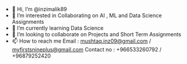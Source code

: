 - 👋 Hi, I’m @inzimalik89
- 👀 I’m interested in Collaborating on AI , ML and Data Science Assignments
- 🌱 I’m currently learning Data Science
- 💞️ I’m looking to collaborate on Projects and Short Term Assignments 
- 📫 How to reach me Email : mushtaq.inz09@gmail.com / myfirstsnineplus@gmail.com
Contact no : +966533260792 / +96879252420

<!---
inzimalik89/inzimalik89 is a ✨ special ✨ repository because its `README.md` (this file) appears on your GitHub profile.
You can click the Preview link to take a look at your changes.
--->
